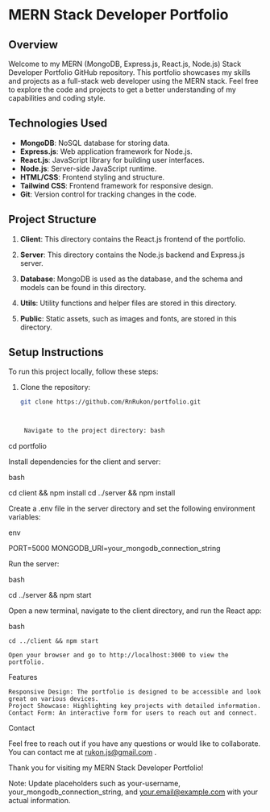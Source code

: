 # MERN Stack Developer Portfolio

## Overview

Welcome to my MERN (MongoDB, Express.js, React.js, Node.js) Stack Developer Portfolio GitHub repository. This portfolio showcases my skills and projects as a full-stack web developer using the MERN stack. Feel free to explore the code and projects to get a better understanding of my capabilities and coding style.

## Technologies Used

- **MongoDB**: NoSQL database for storing data.
- **Express.js**: Web application framework for Node.js.
- **React.js**: JavaScript library for building user interfaces.
- **Node.js**: Server-side JavaScript runtime.
- **HTML/CSS**: Frontend styling and structure.
- **Tailwind CSS**: Frontend framework for responsive design.
- **Git**: Version control for tracking changes in the code.

## Project Structure

1. **Client**: This directory contains the React.js frontend of the portfolio.

2. **Server**: This directory contains the Node.js backend and Express.js server.

3. **Database**: MongoDB is used as the database, and the schema and models can be found in this directory.

4. **Utils**: Utility functions and helper files are stored in this directory.

5. **Public**: Static assets, such as images and fonts, are stored in this directory.

## Setup Instructions

To run this project locally, follow these steps:

1. Clone the repository:
   ```bash
   git clone https://github.com/RnRukon/portfolio.git



    Navigate to the project directory: bash

cd portfolio

Install dependencies for the client and server: 

bash

cd client && npm install
cd ../server && npm install

Create a .env file in the server directory and set the following environment variables:

env

PORT=5000
MONGODB_URI=your_mongodb_connection_string

Run the server:

bash

cd ../server && npm start

Open a new terminal, navigate to the client directory, and run the React app:

bash

    cd ../client && npm start

    Open your browser and go to http://localhost:3000 to view the portfolio.

Features

    Responsive Design: The portfolio is designed to be accessible and look great on various devices.
    Project Showcase: Highlighting key projects with detailed information.
    Contact Form: An interactive form for users to reach out and connect.

Contact

Feel free to reach out if you have any questions or would like to collaborate. You can contact me at rukon.js@gmail.com .

Thank you for visiting my MERN Stack Developer Portfolio!

Note: Update placeholders such as your-username, your_mongodb_connection_string, and your.email@example.com with your actual information.
